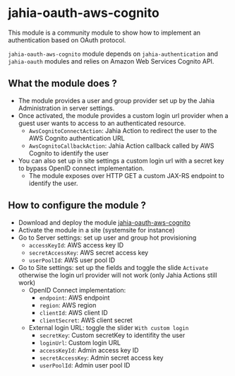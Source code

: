 # jahia-oauth-aws-cognito

This module is a community module to show how to implement an authentication based on OAuth protocol.

`jahia-oauth-aws-cognito` module depends on `jahia-authentication` and `jahia-oauth` modules and relies on Amazon Web Services Cognito API.

## What the module does ?

- The module provides a user and group provider set up by the Jahia Administration in server settings.
- Once activated, the module provides a custom login url provider when a guest user wants to access to an authenticated resource.
  - `AwsCognitoConnectAction`: Jahia Action to redirect the user to the AWS Cognito authentication URL
  - `AwsCognitoCallbackAction`: Jahia Action callback called by AWS Cognito to identify the user
- You can also set up in site settings a custom login url with a secret key to bypass OpenID connect implementation.
  - The module exposes over HTTP GET a custom JAX-RS endpoint to identify the user.

## How to configure the module ?

- Download and deploy the module [jahia-oauth-aws-cognito](https://store.jahia.com/contents/modules-repository/org/jahia/community/jahia-oauth-aws-cognito.html)
- Activate the module in a site (systemsite for instance)
- Go to Server settings: set up  user and group hot provisioning
  - `accessKeyId`: AWS access key ID
  - `secretAccessKey`: AWS secret access key
  - `userPoolId`: AWS user pool ID
- Go to Site settings: set up the fields and toggle the slide `Activate` otherwise the login url provider will not work (only Jahia Actions still work)
  - OpenID Connect implementation:
    - `endpoint`: AWS endpoint
    - `region`: AWS region
    - `clientId`: AWS client ID
    - `clientSecret`: AWS client secret
  - External login URL: toggle the slider `With custom login`
    - `secretKey`: Custom secretKey to identifity the user
    - `loginUrl`: Custom login URL
    - `accessKeyId`: Admin access key ID
    - `secretAccessKey`: Admin secret access key
    - `userPoolId`: Admin user pool ID

